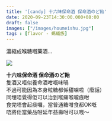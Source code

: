 ```yaml
---
title: '[candy] 十六味保命酒 保命酒のど飴'
date: 2020-09-23T14:30:00.000+08:00
draft: false
images: ["/images/houmeishu.jpg"]
tags : [flavor - 螞蟻族]
---
```


濃縮成喉糖嘅藥酒...

![](/images/houmeishu.jpg)  

**十六味保命酒 保命酒のど飴**  
隻酒又唔似養命酒咁嘅味喎  
不過可能因為本身粒糖都係甜㗎啦（廢話）  
同埋唔覺得佢可以治到喉痛喉嚨痕咁  
食完唔會起痰囉，當普通糖咁食都OK嘅  
唔將佢當藥品呀延年益壽咁可以嘅～  
